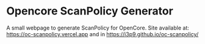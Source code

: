 # Opencore ScanPolicy Generator

A small webpage to generate ScanPolicy for OpenCore. Site available at: https://oc-scanpolicy.vercel.app and in https://i3p9.github.io/oc-scanpolicy/
